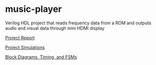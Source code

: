 # music-player
Verilog HDL project that reads frequency data from a ROM and outputs audio and visual data through mini HDMI display

[Project Report](https://github.com/fcortes527/music-player/blob/main/Final%20Report%20Music%20Player.pdf)

[Project Simulations](https://github.com/fcortes527/music-player/blob/main/Final%20Project%20Simulations.pdf)

[Block Diagrams, Timing, and FSMs](https://github.com/fcortes527/music-player/blob/main/Final%20Project%20block%20diagrams-timing-FSMs.pdf)

